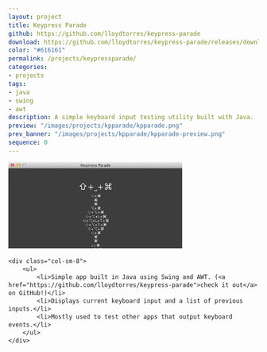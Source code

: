 ```yaml
---
layout: project
title: Keypress Parade
github: https://github.com/lloydtorres/keypress-parade
download: https://github.com/lloydtorres/keypress-parade/releases/download/v1.0/keypress-parade.jar
color: "#616161"
permalink: /projects/keypressparade/
categories:
- projects
tags:
- java
- swing
- awt
description: A simple keyboard input testing utility built with Java.
preview: "/images/projects/kpparade/kpparade.png"
prev_banner: "/images/projects/kpparade/kpparade-preview.png"
sequence: 0
---
```


<div class="row">
    <div class="col-sm-4">
        <img src="/images/projects/kpparade/kpparade.png" width="350px" title="Keypress Parade" alt="Keypress Parade"/>
    </div>

    <div class="col-sm-8">
        <ul>
            <li>Simple app built in Java using Swing and AWT. (<a href="https://github.com/lloydtorres/keypress-parade">check it out</a> on GitHub!)</li>
            <li>Displays current keyboard input and a list of previous inputs.</li>
            <li>Mostly used to test other apps that output keyboard events.</li>
        </ul>
    </div>
</div>